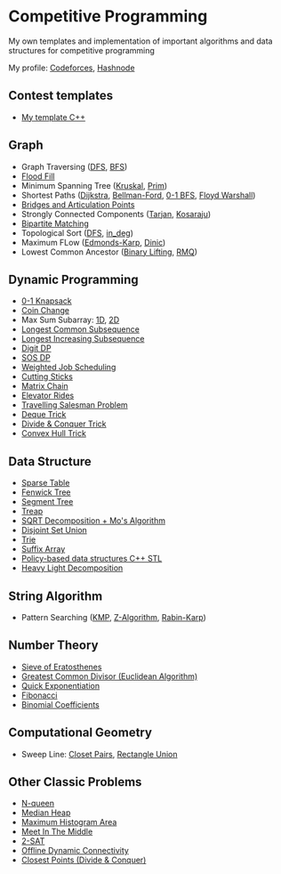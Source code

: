 # Competitive Programming
My own templates and implementation of important algorithms and data structures for competitive programming


My profile: [Codeforces](https://codeforces.com/profile/aihdilnr), [Hashnode](https://hashnode.com/@anisaaa033)


## Contest templates
  - [My template C++](Contest%20Template/main.cpp)

## Graph
  - Graph Traversing ([DFS](Graphs/Graph%20Traversal/DFS.cpp), [BFS](Graphs/Graph%20Traversal/BFS.cpp))
  - [Flood Fill](Graphs/Graph%20Traversal/Flood%20Fill.cpp)
  - Minimum Spanning Tree ([Kruskal](Graphs/Minimum%20Spanning%20Tree/Kruskal.cpp), [Prim](Graphs/Minimum%20Spanning%20Tree/Prim.cpp))
  - Shortest Paths ([Dijkstra](Graphs/Shortest%20Paths/Dijkstra.cpp), [Bellman-Ford](Graphs/Shortest%20Paths/Bellman_Ford.cpp), [0-1 BFS](Graphs/Shortest%20Paths/0-1%20BFS.cpp), [Floyd Warshall](Graphs/Shortest%20Paths/Floyd_Warshall.cpp))
  - [Bridges and Articulation Points](Graphs/Strongly%20Connected%20Components%20(SSCs)/Bridges&ArticulationPoints.cpp)
  - Strongly Connected Components ([Tarjan](Graphs/Strongly%20Connected%20Components%20(SSCs)/Tarjan.cpp), [Kosaraju](Graphs/Strongly%20Connected%20Components%20(SSCs)/Kosaraju.cpp))
  - [Bipartite Matching](Graphs/Graph%20Traversal/Bipartite.cpp)
  - Topological Sort ([DFS](Graphs/Topological%20Sort/Topological%20Sort%20(DFS).cpp), [in_deg](Graphs/Topological%20Sort/Topological%20Sort%20(in_deg).cpp))
  - Maximum FLow ([Edmonds-Karp](Graphs/Max%20Flow/Edmonds_Karp.cpp), [Dinic](Graphs/Max%20Flow/Dinic.cpp))
  - Lowest Common Ancestor ([Binary Lifting](Graphs/Lowest%20Common%20Ancestor/LCA%20(Binary%20Lifting).cpp), [RMQ](Graphs/Lowest%20Common%20Ancestor/LCA%20(RMQ).cpp))
  
## Dynamic Programming
  - [0-1 Knapsack](Dynamic%20Programming/(0-1)%20Knapsack.cpp)
  - [Coin Change](Dynamic%20Programming/Coin%20Change.cpp)
  - Max Sum Subarray: [1D](Dynamic%20Programming/1D%20Max%20Sum%20(Kanade).cpp), [2D](Dynamic%20Programming/2D%20Max%20Sum.cpp)
  - [Longest Common Subsequence](Dynamic%20Programming/Longest%20Common%20Subsequence%20(LCS).cpp)
  - [Longest Increasing Subsequence](Dynamic%20Programming/Longest%20Increasing%20Subsequence%20(LIS).cpp)
  - [Digit DP](Dynamic%20Programming/Digit%20DP.cpp)
  - [SOS DP](Dynamic%20Programming/SOS%20DP.cpp)
  - [Weighted Job Scheduling](Dynamic%20Programming/Weighted%20Job%20Scheduling.cpp)
  - [Cutting Sticks](Dynamic%20Programming/Cutting%20Sticks.cpp)
  - [Matrix Chain](Dynamic%20Programming/Matrix%20Chain.cpp)
  - [Elevator Rides](Dynamic%20Programming/Elevator%20Rides.cpp)
  - [Travelling Salesman Problem](Dynamic%20Programming/Traveling%20Salesman%20Problem%20(TSP).cpp)
  - [Deque Trick](Dynamic%20Programming/Deque%20Trick.cpp)
  - [Divide & Conquer Trick](Dynamic%20Programming/D&C%20Trick.cpp)
  - [Convex Hull Trick](Dynamic%20Programming/Convex%20Hull%20Trick%20&%20Li-Chao%20Segment%20Tree.cpp)
  
## Data Structure
  - [Sparse Table](Data%20Structures/Sparse%20Table.cpp)
  - [Fenwick Tree](Data%20Structures/Fenwick%20Tree/Fenwick%20Tree%20(point%20update,%20range%20query).cpp)
  - [Segment Tree](Data%20Structures/Segment%20Tree/Segment%20Tree%20(Recursive).cpp)
  - [Treap](Data%20Structures/Treap.cpp)
  - [SQRT Decomposition + Mo's Algorithm](Data%20Structures/SQRT.cpp)
  - [Disjoint Set Union](Data%20Structures/DSU.cpp)
  - [Trie](Data%20Structures/Trie.cpp)
  - [Suffix Array](Data%20Structures/Suffix%20Array.cpp)
  - [Policy-based data structures C++ STL](Data%20Structures/PBDS.cpp)
  - [Heavy Light Decomposition](Data%20Structures/HLD.cpp)
  
## String Algorithm
  - Pattern Searching ([KMP](String%20Processing/KMP%20(Prefix%20function).cpp), [Z-Algorithm](String%20Processing/Z-algo%20(Z%20function).cpp), [Rabin-Karp](String%20Processing/String%20Hashing%20(Rabin-Karp).cpp))
  
## Number Theory
  - [Sieve of Eratosthenes](Mathematics/Sieve%20Of%20Eratosthenes.cpp)
  - [Greatest Common Divisor (Euclidean Algorithm)](Mathematics/GCD.cpp)
  - [Quick Exponentiation](Mathematics/Quick%20Exponention.cpp)
  - [Fibonacci](Mathematics/Fibonacci.cpp)
  - [Binomial Coefficients](Mathematics/Binomial%20Coefficients.cpp)

## Computational Geometry
  - Sweep Line: [Closet Pairs](Geometry/Sweep%20Line/Closest%20Pairs.cpp), [Rectangle Union](Geometry/Sweep%20Line/Rectangle%20Union.cpp)
  
## Other Classic Problems
  - [N-queen](Others/N%20Queens.cpp)
  - [Median Heap](Others/Median%20Heap.cpp)
  - [Maximum Histogram Area](Others/Maximum%20Histogram%20Area%20(Monotonic%20Stack).cpp)
  - [Meet In The Middle](Others/Meet%20In%20The%20Middle.cpp)
  - [2-SAT](Others/2SAT.cpp)
  - [Offline Dynamic Connectivity](Others/Offline%20Dynamic%20Connectivity.cpp)
  - [Closest Points (Divide & Conquer)](/Others/Closest_3_Points(Divide&Conquer).cpp)

